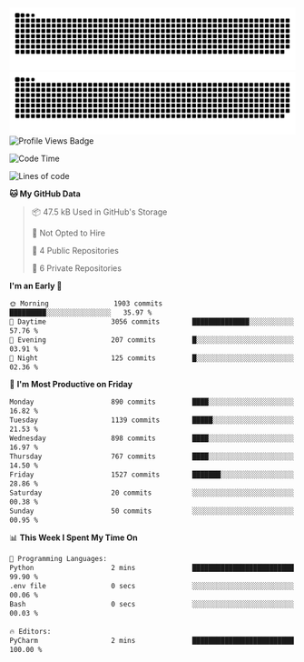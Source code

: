 <img src="https://github.com/nielsbaggerman/nielsbaggerman/blob/output/github-contribution-grid-snake.svg#gh-light-mode-only" alt="GitHub Snake Light">
<img src="https://github.com/nielsbaggerman/nielsbaggerman/blob/output/github-contribution-grid-snake-dark.svg#gh-dark-mode-only" alt="GitHub Snake Dark">
<img src="https://komarev.com/ghpvc/?username=nielsbaggerman&amp;label=Profile+Views" alt="Profile Views Badge" />

<!--START_SECTION:waka-->
![Code Time](http://img.shields.io/badge/Code%20Time-2%2C136%20hrs%2058%20mins-blue)

![Lines of code](https://img.shields.io/badge/From%20Hello%20World%20I%27ve%20Written-7.6%20million%20lines%20of%20code-blue)

**🐱 My GitHub Data** 

> 📦 47.5 kB Used in GitHub's Storage 
 > 
> 🚫 Not Opted to Hire
 > 
> 📜 4 Public Repositories 
 > 
> 🔑 6 Private Repositories 
 > 
**I'm an Early 🐤** 

```text
🌞 Morning                1903 commits        █████████░░░░░░░░░░░░░░░░   35.97 % 
🌆 Daytime                3056 commits        ██████████████░░░░░░░░░░░   57.76 % 
🌃 Evening                207 commits         █░░░░░░░░░░░░░░░░░░░░░░░░   03.91 % 
🌙 Night                  125 commits         █░░░░░░░░░░░░░░░░░░░░░░░░   02.36 % 
```
📅 **I'm Most Productive on Friday** 

```text
Monday                   890 commits         ████░░░░░░░░░░░░░░░░░░░░░   16.82 % 
Tuesday                  1139 commits        █████░░░░░░░░░░░░░░░░░░░░   21.53 % 
Wednesday                898 commits         ████░░░░░░░░░░░░░░░░░░░░░   16.97 % 
Thursday                 767 commits         ████░░░░░░░░░░░░░░░░░░░░░   14.50 % 
Friday                   1527 commits        ███████░░░░░░░░░░░░░░░░░░   28.86 % 
Saturday                 20 commits          ░░░░░░░░░░░░░░░░░░░░░░░░░   00.38 % 
Sunday                   50 commits          ░░░░░░░░░░░░░░░░░░░░░░░░░   00.95 % 
```


📊 **This Week I Spent My Time On** 

```text
💬 Programming Languages: 
Python                   2 mins              █████████████████████████   99.90 % 
.env file                0 secs              ░░░░░░░░░░░░░░░░░░░░░░░░░   00.06 % 
Bash                     0 secs              ░░░░░░░░░░░░░░░░░░░░░░░░░   00.03 % 

🔥 Editors: 
PyCharm                  2 mins              █████████████████████████   100.00 % 
```


<!--END_SECTION:waka-->
